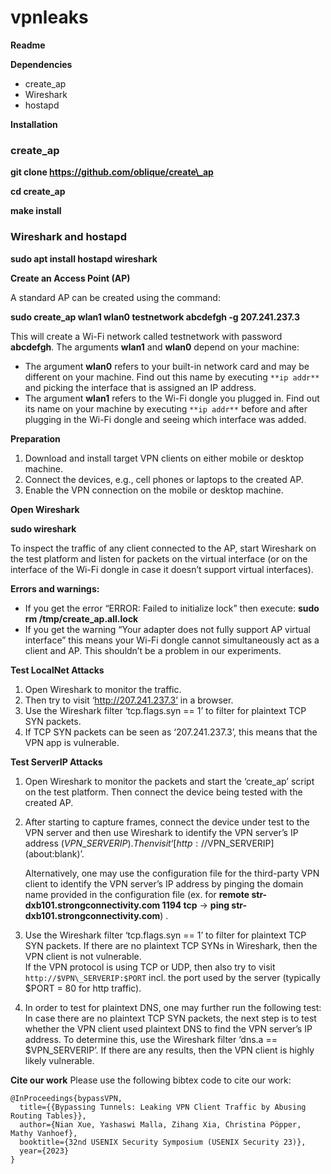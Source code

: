 # vpnleaks
**Readme**

**Dependencies**

- create\_ap
- Wireshark
- hostapd

**Installation**

### **create\_ap**
**git clone https://github.com/oblique/create\_ap**

**cd create\_ap**

**make install**

### **Wireshark and hostapd**
**sudo apt install hostapd wireshark**

**Create an Access Point (AP)**

A standard AP can be created using the command:

**sudo create\_ap wlan1 wlan0 testnetwork abcdefgh -g 207.241.237.3**

This will create a Wi-Fi network called testnetwork with password **abcdefgh**. The arguments **wlan1** and **wlan0** depend on your machine:

- The argument **wlan0** refers to your built-in network card and may be different on your machine. Find out this name by executing `**ip addr**` and picking the interface that is assigned an IP address.
- The argument **wlan1** refers to the Wi-Fi dongle you plugged in. Find out its name on your machine by executing `**ip addr**` before and after plugging in the Wi-Fi dongle and seeing which interface was added.

**Preparation** 

1. Download and install target VPN clients on either mobile or desktop machine.
1. Connect the devices, e.g., cell phones or laptops to the created AP.
1. Enable the VPN connection on the mobile or desktop machine. 

**Open Wireshark**

**sudo wireshark**

To inspect the traffic of any client connected to the AP, start Wireshark on the test platform and listen for packets on the virtual interface (or on the interface of the Wi-Fi dongle in case it doesn’t support virtual interfaces).

**Errors and warnings:**

- If you get the error “ERROR: Failed to initialize lock” then execute: 
  **sudo rm /tmp/create\_ap.all.lock**
- If you get the warning “Your adapter does not fully support AP virtual interface” this means your Wi-Fi dongle cannot simultaneously act as a client and AP. This shouldn’t be a problem in our experiments.

**Test LocalNet Attacks**

1. Open Wireshark to monitor the traffic.
1. Then try to visit ‘http://207.241.237.3’ in a browser. 
1. Use the Wireshark filter ‘tcp.flags.syn == 1’ to filter for plaintext TCP SYN packets.
1. If TCP SYN packets can be seen as ‘207.241.237.3’, this means that the VPN app is vulnerable.

**Test ServerIP Attacks**

1. Open Wireshark to monitor the packets and start the ‘create\_ap’ script on the test platform. Then connect the device being tested with the created AP.
1. After starting to capture frames, connect the device under test to the VPN server and then use Wireshark to identify the VPN server’s IP address ($VPN\_SERVERIP). Then visit ‘[http://$VPN_SERVERIP](about:blank)’. 

   Alternatively, one may use the configuration file for the third-party VPN client to identify the VPN server’s IP address by pinging the domain name provided in the configuration file (ex. for **remote str-dxb101.strongconnectivity.com 1194 tcp** → **ping str-dxb101.strongconnectivity.com**) . 
1. Use the Wireshark filter ‘tcp.flags.syn == 1’ to filter for plaintext TCP SYN packets. If there are no plaintext TCP SYNs in Wireshark, then the VPN client is not vulnerable.  
   If the VPN protocol is using TCP or UDP, then also try to visit `http://$VPN\_SERVERIP:$PORT` incl. the port used by the server (typically $PORT = 80 for http traffic).
1. In order to test for plaintext DNS, one may further run the following test: In case there are no plaintext TCP SYN packets, the next step is to test whether the VPN client used plaintext DNS to find the VPN server’s IP address. To determine this, use the Wireshark filter ‘dns.a == $VPN\_SERVERIP’. If there are any results, then the VPN client is highly likely vulnerable.


**Cite our work**
Please use the following bibtex code to cite our work:
```
@InProceedings{bypassVPN,
  title={{Bypassing Tunnels: Leaking VPN Client Traffic by Abusing Routing Tables}},
  author={Nian Xue, Yashaswi Malla, Zihang Xia, Christina Pöpper, Mathy Vanhoef},
  booktitle={32nd USENIX Security Symposium (USENIX Security 23)},
  year={2023}
}
```
